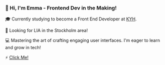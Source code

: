 ### 👋 Hi, I'm Emma - Frontend Dev in the Making!

🎓 Currently studying to become a Front End Developer at [KYH](https://www.linkedin.com/school/kyh).

🚀 Looking for LIA in the Stockholm area!

💻 Mastering the art of crafting engaging user interfaces. I'm eager to learn and grow in tech!

⚡ [Click Me!](https://emmamellgren.vercel.app)

<!--
**emmaoliviamellgren/emmaoliviamellgren** is a ✨ _special_ ✨ repository because its `README.md` (this file) appears on your GitHub profile.

Here are some ideas to get you started:

- 🔭 I’m currently working on ...
- 🌱 I’m currently learning ...
- 👯 I’m looking to collaborate on ...
- 🤔 I’m looking for help with ...
- 💬 Ask me about ...
- 📫 How to reach me: ...
- 😄 Pronouns: ...
- ⚡ Fun fact: ...
-->
